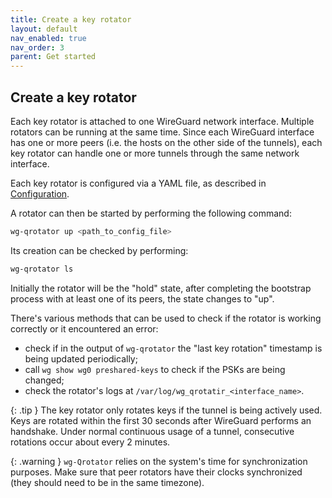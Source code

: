 ```yaml
---
title: Create a key rotator
layout: default
nav_enabled: true
nav_order: 3
parent: Get started
---
```


## Create a key rotator

Each key rotator is attached to one WireGuard network interface. Multiple rotators can be running at the same time. Since each WireGuard interface has one or more peers (i.e. the hosts on the other side of the tunnels), each key rotator can handle one or more tunnels through the same network interface. 

Each key rotator is configured via a YAML file, as described in [Configuration](/configuration). 

A rotator can then be started by performing the following command:
```bash
wg-qrotator up <path_to_config_file>
```

Its creation can be checked by performing:
```bash
wg-qrotator ls
```

Initially the rotator will be the "hold" state, after completing the bootstrap process with at least one of its peers, the state changes to "up". 

There's various methods that can be used to check if the rotator is working correctly or it encountered an error:
- check if in the output of `wg-qrotator` the "last key rotation" timestamp is being updated periodically;
- call `wg show wg0 preshared-keys` to check if the PSKs are being changed; 
- check the rotator's logs at `/var/log/wg_qrotatir_<interface_name>`.

{: .tip }
The key rotator only rotates keys if the tunnel is being actively used. Keys are rotated within the first 30 seconds after WireGuard performs an handshake. Under normal continuous usage of a tunnel, consecutive rotations occur about every 2 minutes.

{: .warning }
`wg-Qrotator` relies on the system's time for synchronization purposes. Make sure that peer rotators have their clocks synchronized (they should need to be in the same timezone).

   

